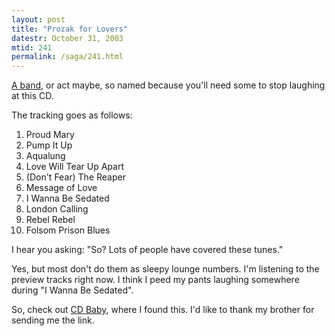 ```yaml
---
layout: post
title: "Prozak for Lovers"
datestr: October 31, 2003
mtid: 241
permalink: /saga/241.html
---
```


<a href="http://www.cdbaby.com/cd/prozak" title="Prozak for Lovers">A band</a>, or act maybe, so named because you'll need some to stop laughing at this CD.

The tracking goes as follows:

1. Proud Mary
1. Pump It Up
1. Aqualung
1. Love Will Tear Up Apart
1. (Don't Fear) The Reaper
1. Message of Love
1. I Wanna Be Sedated
1. London Calling
1. Rebel Rebel
1. Folsom Prison Blues

I hear you asking: "So? Lots of people have covered these tunes."

Yes, but most don't do them as sleepy lounge numbers.  I'm listening to the preview tracks right now.  I think I peed my pants laughing somewhere during "I Wanna Be Sedated".

So, check out <a href="http://www.cdbaby.com/" title="CD Baby">CD Baby</a>, where I found this.  I'd like to thank my brother for sending me the link.
